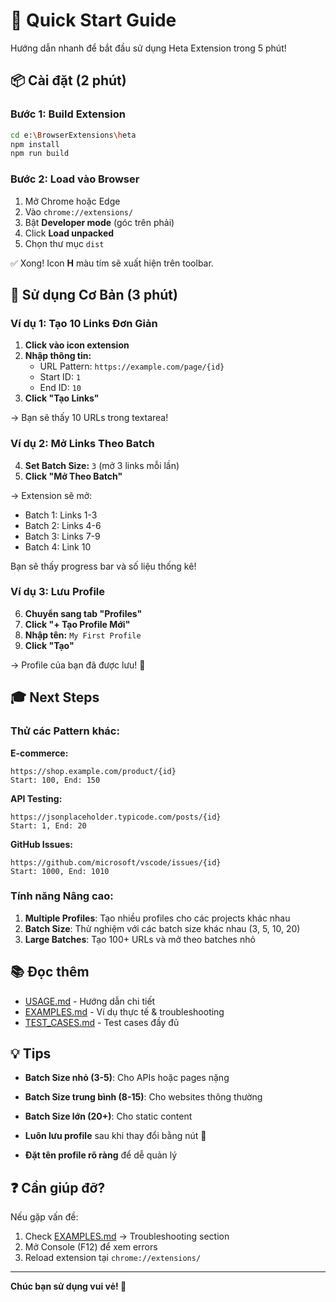 # 🚀 Quick Start Guide

Hướng dẫn nhanh để bắt đầu sử dụng Heta Extension trong 5 phút!

## 📦 Cài đặt (2 phút)

### Bước 1: Build Extension

```bash
cd e:\BrowserExtensions\heta
npm install
npm run build
```

### Bước 2: Load vào Browser

1. Mở Chrome hoặc Edge
2. Vào `chrome://extensions/`
3. Bật **Developer mode** (góc trên phải)
4. Click **Load unpacked**
5. Chọn thư mục `dist`

✅ Xong! Icon **H** màu tím sẽ xuất hiện trên toolbar.

## 🎯 Sử dụng Cơ Bản (3 phút)

### Ví dụ 1: Tạo 10 Links Đơn Giản

1. **Click vào icon extension**
2. **Nhập thông tin:**
   - URL Pattern: `https://example.com/page/{id}`
   - Start ID: `1`
   - End ID: `10`
3. **Click "Tạo Links"**

→ Bạn sẽ thấy 10 URLs trong textarea!

### Ví dụ 2: Mở Links Theo Batch

4. **Set Batch Size:** `3` (mở 3 links mỗi lần)
5. **Click "Mở Theo Batch"**

→ Extension sẽ mở:

- Batch 1: Links 1-3
- Batch 2: Links 4-6
- Batch 3: Links 7-9
- Batch 4: Link 10

Bạn sẽ thấy progress bar và số liệu thống kê!

### Ví dụ 3: Lưu Profile

6. **Chuyển sang tab "Profiles"**
7. **Click "+ Tạo Profile Mới"**
8. **Nhập tên:** `My First Profile`
9. **Click "Tạo"**

→ Profile của bạn đã được lưu! 💾

## 🎓 Next Steps

### Thử các Pattern khác:

**E-commerce:**

```
https://shop.example.com/product/{id}
Start: 100, End: 150
```

**API Testing:**

```
https://jsonplaceholder.typicode.com/posts/{id}
Start: 1, End: 20
```

**GitHub Issues:**

```
https://github.com/microsoft/vscode/issues/{id}
Start: 1000, End: 1010
```

### Tính năng Nâng cao:

1. **Multiple Profiles**: Tạo nhiều profiles cho các projects khác nhau
2. **Batch Size**: Thử nghiệm với các batch size khác nhau (3, 5, 10, 20)
3. **Large Batches**: Tạo 100+ URLs và mở theo batches nhỏ

## 📚 Đọc thêm

- [USAGE.md](./USAGE.md) - Hướng dẫn chi tiết
- [EXAMPLES.md](./EXAMPLES.md) - Ví dụ thực tế & troubleshooting
- [TEST_CASES.md](./TEST_CASES.md) - Test cases đầy đủ

## 💡 Tips

- **Batch Size nhỏ (3-5)**: Cho APIs hoặc pages nặng
- **Batch Size trung bình (8-15)**: Cho websites thông thường
- **Batch Size lớn (20+)**: Cho static content

- **Luôn lưu profile** sau khi thay đổi bằng nút 💾
- **Đặt tên profile rõ ràng** để dễ quản lý

## ❓ Cần giúp đỡ?

Nếu gặp vấn đề:

1. Check [EXAMPLES.md](./EXAMPLES.md) → Troubleshooting section
2. Mở Console (F12) để xem errors
3. Reload extension tại `chrome://extensions/`

---

**Chúc bạn sử dụng vui vẻ! 🎉**
